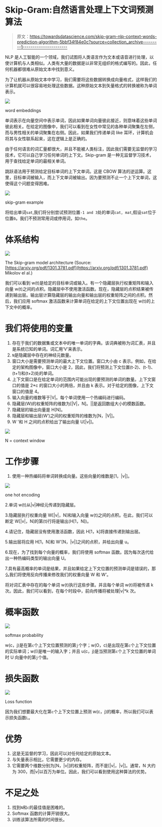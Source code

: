 # Skip-Gram:自然语言处理上下文词预测算法

> 原文：<https://towardsdatascience.com/skip-gram-nlp-context-words-prediction-algorithm-5bbf34f84e0c?source=collection_archive---------1----------------------->

NLP 是人工智能的一个领域，我们试图将人类语言作为文本或语音进行处理，以使计算机与人类相似。人类有大量的数据是以非常无组织的格式编写的。因此，任何机器都很难从原始文本中找到意义。

为了让机器从原始文本中学习，我们需要将这些数据转换成向量格式，这样我们的计算机就可以很容易地处理这些数据。这种原始文本到矢量格式的转换被称为单词表示。

![](img/b7fbc9450b8606461ec9eb42871c315e.png)

word embeddings

单词表示在向量空间中表示单词，因此如果单词向量彼此接近，则意味着这些单词彼此相关。在给定的图像中，我们可以看到在女性中常见的各种单词聚集在左侧，而与男性相关的单词聚集在右侧。因此，如果我们传递单词 like 耳环，计算机会将其与女性联系起来，这在逻辑上是正确的。

由于任何语言的词汇量都很大，并且不能被人类标注，因此我们需要无监督的学习技术，它可以自己学习任何单词的上下文。Skip-gram 是一种无监督学习技术，用于查找给定单词的最相关单词。

跳跃语法用于预测给定目标单词的上下文单词。这是 CBOW 算法的逆运算。这里，目标单词被输入，而上下文单词被输出。因为要预测不止一个上下文单词，这使得这个问题变得困难。

![](img/a291f14834997a57823a5b3fe26a30ec.png)

skip-gram example

将给出单词`sat`,我们将分别尝试预测位置`-1 and 3`处的单词`cat, mat`,假设`sat`位于位置`0`。我们不预测常用词或停用词，如`the`。

# 体系结构

![](img/994d8cc0e31f94bae5dbf6f0dbce36c1.png)

The Skip-gram model architecture (Source: [https://arxiv.org/pdf/1301.3781.pdf](https://arxiv.org/pdf/1301.3781.pdf) Mikolov el al.)

我们可以看到 w(t)是给定的目标单词或输入。有一个隐藏层执行权重矩阵和输入向量 w(t)之间的点积。隐藏层中不使用激活函数。现在，隐藏层的点积结果被传递到输出层。输出层计算隐藏层的输出向量和输出层的权重矩阵之间的点积。然后，我们应用 softmax 激活函数来计算单词在给定的上下文位置出现在 w(t)的上下文中的概率。

# 我们将使用的变量

1.  存在于我们的数据集或文本中的唯一单词的字典。该词典被称为词汇表，并且是系统已知的单词。词汇用‘V’来表示。
2.  `N`是隐藏层中存在的神经元数量。
3.  窗口大小是需要预测单词的最大上下文位置。窗口大小由 c 表示。例如，在给定的架构图像中，窗口大小是 2，因此，我们将预测上下文位置(t-2)、(t-1)、(t+1)和(t+2)处的单词。
4.  上下文窗口是在给定单词的范围内可能出现的要预测的单词的数量。上下文窗口的值是 2*c 的窗口大小的两倍，并且由 k 表示。对于给定的图像，上下文窗口的值是 4。
5.  输入向量的维数等于|V|。每个单词使用一个热编码进行编码。
6.  隐藏层(W)的权重矩阵的维数为[|V|，N]。||是返回数组大小的模数函数。
7.  隐藏层的输出向量是 H[N]。
8.  隐藏层和输出层(W’)之间的权重矩阵的维数为[N，|V|]。
9.  W '和 H 之间的点积给出了输出向量 U[|v|]。

![](img/dd824afe2480c64f124b0836381561e4.png)

N = context window

# 工作步骤

1.  使用一种热编码将单词转换成向量。这些向量的维数是[1，|v|]。

![](img/9bd1dd4534835c9858c6c30314a0fea8.png)

one hot encoding

2.单词 w(t)从|v|神经元传递到隐藏层。

3.隐藏层执行权重向量 W[|v|，N]和输入向量 w(t)之间的点积。在此，我们可以断定 W[|v|，N]的第(t)行将是输出(H[1，N])。

4.请记住，隐藏层没有使用激活函数，因此 H[1，k]将直接传递到输出层。

5.输出层将应用 H[1，N]和 W'[N，|v|]之间的点积，并给出向量 u。

6.现在，为了找到每个向量的概率，我们将使用 softmax 函数。因为每次迭代给出一种热编码类型的输出向量 U。

7.具有最高概率的单词是结果，并且如果给定上下文位置的预测单词是错误的，那么我们将使用反向传播来修改我们的权重向量 W 和 W’。

将对词汇表中存在的每个单词 w(t)执行这些步骤。并且每个单词 w(t)将被传递 k 次。因此，我们可以看到，在每个时段中，前向传播将被处理|v|*k 次。

# 概率函数

![](img/e22f2aeafb7539a334497d209c83c608.png)

softmax probability

w(c，j)是在第`c`个上下文位置预测的第`j`个字；w(O，c)是出现在第`c`个上下文位置的实际单词；w(I)是唯一的输入字；并且 u(c，j)是当预测第`c`个上下文位置的单词时 U 向量中的第`j`个值。

# 损失函数

![](img/627482f117b4799d84f2583bb72c5b26.png)

Loss function

因为我们想要最大化在第`c`个上下文位置上预测 w(c，j)的概率，所以我们可以表示损失函数`L`。

# 优势

1.  这是无监督的学习，因此可以对任何给定的原始文本。
2.  与矢量表示相比，它需要更少的内存。
3.  它需要两个维数分别为[N，|v|]的权重矩阵，而不是[|v|，|v|]。通常，N 大约为 300，而|v|以百万为单位。因此，我们可以看到使用这种算法的优势。

# 不足之处

1.  找到`N`和`c`的最佳值是困难的。
2.  Softmax 函数的计算开销很大。
3.  训练该算法所需的时间很长。